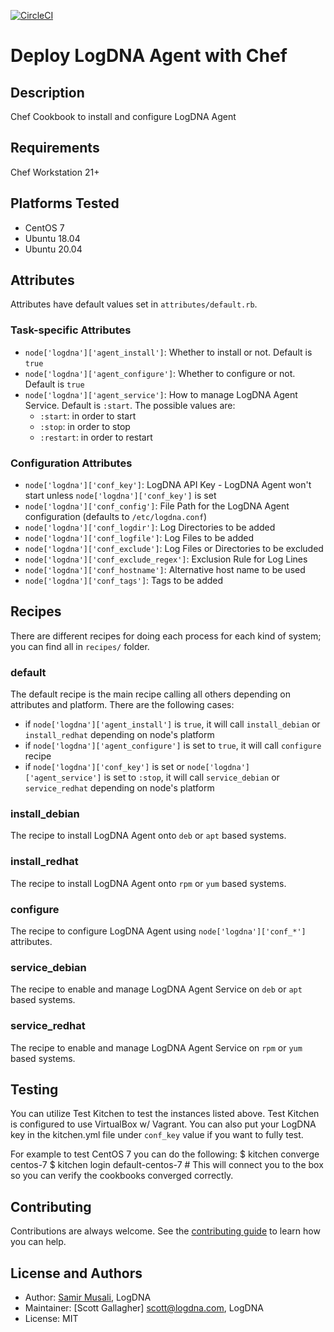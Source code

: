 [![CircleCI](https://circleci.com/gh/logdna/chef-logdna.svg?style=svg)](https://circleci.com/gh/logdna/chef-logdna)

# Deploy LogDNA Agent with Chef

## Description

Chef Cookbook to install and configure LogDNA Agent

## Requirements

Chef Workstation 21+

## Platforms Tested

* CentOS 7
* Ubuntu 18.04
* Ubuntu 20.04

## Attributes

Attributes have default values set in `attributes/default.rb`.

### Task-specific Attributes

* `node['logdna']['agent_install']`: Whether to install or not. Default is `true`
* `node['logdna']['agent_configure']`: Whether to configure or not. Default is `true`
* `node['logdna']['agent_service']`: How to manage LogDNA Agent Service. Default is `:start`. The possible values are:
  * `:start`: in order to start
  * `:stop`: in order to stop
  * `:restart`: in order to restart

### Configuration Attributes

* `node['logdna']['conf_key']`: LogDNA API Key - LogDNA Agent won't start unless `node['logdna']['conf_key']` is set
* `node['logdna']['conf_config']`: File Path for the LogDNA Agent configuration (defaults to `/etc/logdna.conf`)
* `node['logdna']['conf_logdir']`: Log Directories to be added
* `node['logdna']['conf_logfile']`: Log Files to be added
* `node['logdna']['conf_exclude']`: Log Files or Directories to be excluded
* `node['logdna']['conf_exclude_regex']`: Exclusion Rule for Log Lines
* `node['logdna']['conf_hostname']`: Alternative host name to be used
* `node['logdna']['conf_tags']`: Tags to be added

## Recipes

There are different recipes for doing each process for each kind of system; you can find all in `recipes/` folder.

### default

The default recipe is the main recipe calling all others depending on attributes and platform. There are the following cases:
* if `node['logdna']['agent_install']` is `true`, it will call `install_debian` or `install_redhat` depending on node's platform
* if `node['logdna']['agent_configure']` is set to `true`, it will call `configure` recipe
* if `node['logdna']['conf_key']` is set or `node['logdna']['agent_service']` is set to `:stop`, it will call `service_debian` or `service_redhat` depending on node's platform

### install_debian

The recipe to install LogDNA Agent onto `deb` or `apt` based systems.

### install_redhat

The recipe to install LogDNA Agent onto `rpm` or `yum` based systems.

### configure

The recipe to configure LogDNA Agent using `node['logdna']['conf_*']` attributes.

### service_debian

The recipe to enable and manage LogDNA Agent Service on `deb` or `apt` based systems.

### service_redhat

The recipe to enable and manage LogDNA Agent Service on `rpm` or `yum` based systems.

## Testing

You can utilize Test Kitchen to test the instances listed above. Test Kitchen is configured to use VirtualBox w/ Vagrant. You can also put your LogDNA key in the kitchen.yml file under `conf_key` value if you want to fully test.

For example to test CentOS 7 you can do the following:
$ kitchen converge centos-7
$ kitchen login default-centos-7 # This will connect you to the box so you can verify the cookbooks converged correctly.

## Contributing

Contributions are always welcome. See the [contributing guide](https://github.com/logdna/chef-logdna/blob/master/CONTRIBUTING.md) to learn how you can help.

## License and Authors

* Author: [Samir Musali](https://github.com/ldsamir), LogDNA
* Maintainer: [Scott Gallagher] scott@logdna.com, LogDNA
* License: MIT
